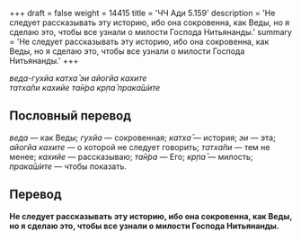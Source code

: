 +++
draft = false
weight = 14415
title = 'ЧЧ Ади 5.159'
description = 'Не следует рассказывать эту историю, ибо она сокровенна, как Веды, но я сделаю это, чтобы все узнали о милости Господа Нитьянанды.'
summary = 'Не следует рассказывать эту историю, ибо она сокровенна, как Веды, но я сделаю это, чтобы все узнали о милости Господа Нитьянанды.'
+++

_веда-гухйа катха̄ эи айогйа кахите  
татха̄пи кахийе та̄н̇ра кр̣па̄ прака̄ш́ите_

## Пословный перевод

_веда_ — как Веды; _гухйа_ — сокровенная; _катха̄_ — история; _эи_ — эта; _айогйа_ _кахите_ — о которой не следует говорить; _татха̄пи_ — тем не менее; _кахийе_ — рассказываю; _та̄н̇ра_ — Его; _кр̣па̄_ — милость; _прака̄ш́ите_ — чтобы показать.

## Перевод

**Не следует рассказывать эту историю, ибо она сокровенна, как Веды, но я сделаю это, чтобы все узнали о милости Господа Нитьянанды.**
